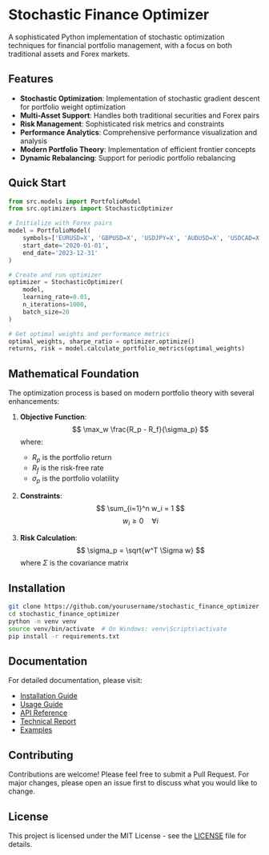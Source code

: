 # Stochastic Finance Optimizer

A sophisticated Python implementation of stochastic optimization techniques for financial portfolio management, with a focus on both traditional assets and Forex markets.

## Features

- **Stochastic Optimization**: Implementation of stochastic gradient descent for portfolio weight optimization
- **Multi-Asset Support**: Handles both traditional securities and Forex pairs
- **Risk Management**: Sophisticated risk metrics and constraints
- **Performance Analytics**: Comprehensive performance visualization and analysis
- **Modern Portfolio Theory**: Implementation of efficient frontier concepts
- **Dynamic Rebalancing**: Support for periodic portfolio rebalancing

## Quick Start

```python
from src.models import PortfolioModel
from src.optimizers import StochasticOptimizer

# Initialize with Forex pairs
model = PortfolioModel(
    symbols=['EURUSD=X', 'GBPUSD=X', 'USDJPY=X', 'AUDUSD=X', 'USDCAD=X'],
    start_date='2020-01-01',
    end_date='2023-12-31'
)

# Create and run optimizer
optimizer = StochasticOptimizer(
    model,
    learning_rate=0.01,
    n_iterations=1000,
    batch_size=20
)

# Get optimal weights and performance metrics
optimal_weights, sharpe_ratio = optimizer.optimize()
returns, risk = model.calculate_portfolio_metrics(optimal_weights)
```

## Mathematical Foundation

The optimization process is based on modern portfolio theory with several enhancements:

1. **Objective Function**:
   $$ \max_w \frac{R_p - R_f}{\sigma_p} $$
   where:
   - $R_p$ is the portfolio return
   - $R_f$ is the risk-free rate
   - $\sigma_p$ is the portfolio volatility

2. **Constraints**:
   $$ \sum_{i=1}^n w_i = 1 $$
   $$ w_i \geq 0 \quad \forall i $$

3. **Risk Calculation**:
   $$ \sigma_p = \sqrt{w^T \Sigma w} $$
   where $\Sigma$ is the covariance matrix

## Installation

```bash
git clone https://github.com/yourusername/stochastic_finance_optimizer.git
cd stochastic_finance_optimizer
python -m venv venv
source venv/bin/activate  # On Windows: venv\Scripts\activate
pip install -r requirements.txt
```

## Documentation

For detailed documentation, please visit:
- [Installation Guide](installation.md)
- [Usage Guide](usage.md)
- [API Reference](api.md)
- [Technical Report](technical_report.md)
- [Examples](examples/portfolio_optimization.md)

## Contributing

Contributions are welcome! Please feel free to submit a Pull Request. For major changes, please open an issue first to discuss what you would like to change.

## License

This project is licensed under the MIT License - see the [LICENSE](../LICENSE) file for details. 